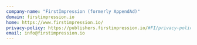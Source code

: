 ```yaml
---
company-name: "FirstImpression (formerly AppendAd)"
domain: firstimpression.io
home: https://www.firstimpression.io/
privacy-policy: https://publishers.firstimpression.io/#FI/privacy-policy
email: info@firstimpression.io
---
```




